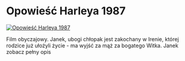 Opowieść Harleya 1987 
=============
[![Opowieść Harleya 1987 ](http://vidos.pl/images/player.gif)](http://vidos.pl/opowiesc-harleya-1987)

 Film obyczajowy. Janek, ubogi chłopak jest zakochany w Irenie, której rodzice już ułożyli życie - ma wyjść za mąż za bogatego Witka. Janek zobacz pełny opis
